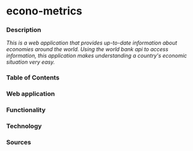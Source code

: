 # econo-metrics 

### Description 
*This is a web application that provides up-to-date information about economies around the world. Using the world bank api to access information, this application makes understanding a country's economic situation very easy.*

### Table of Contents

### Web application 

### Functionality 

### Technology 

### Sources
